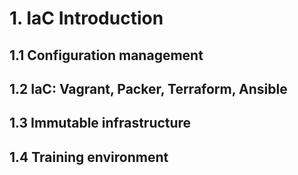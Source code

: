 # 1. IaC Introduction

## 1.1 Configuration management

## 1.2 IaC: Vagrant, Packer, Terraform, Ansible

## 1.3 Immutable infrastructure

## 1.4 Training environment
